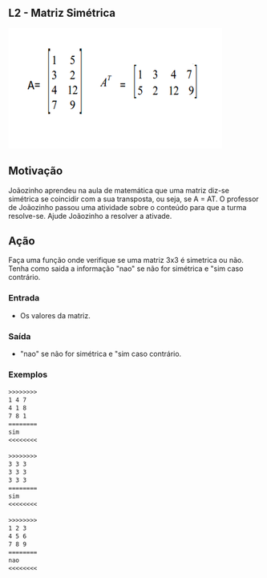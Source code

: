 ## L2 - Matriz Simétrica


![](cover.jpg)

## Motivação

Joãozinho aprendeu na aula de matemática que uma matriz diz-se simétrica se coincidir com a sua transposta, ou seja, se A = AT. O professor de Joãozinho passou uma atividade sobre o conteúdo para que a turma resolve-se. Ajude Joãozinho a resolver a ativade.

## Ação

Faça uma função onde verifique se uma matriz 3x3 é simetrica ou não. Tenha como saida a informação "nao" se não for simétrica e "sim caso contrário.

### Entrada

*   Os valores da matriz.

### Saída

*   "nao" se não for simétrica e "sim caso contrário.

### Exemplos

```
>>>>>>>>
1 4 7
4 1 8
7 8 1
========
sim
<<<<<<<<

>>>>>>>>
3 3 3
3 3 3
3 3 3
========
sim
<<<<<<<<

>>>>>>>>
1 2 3
4 5 6
7 8 9
========
nao
<<<<<<<<
```

